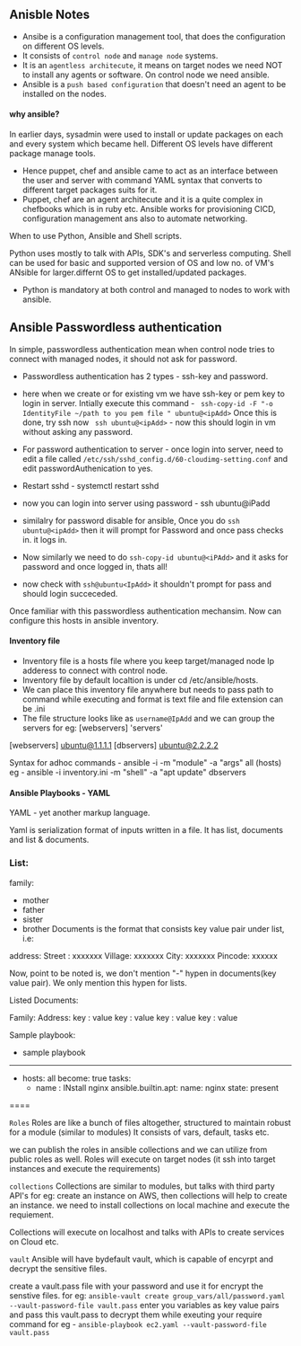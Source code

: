 ## Anisble Notes

- Ansibe is a configuration management tool, that does the configuration on different OS levels.
- It consists of `control node` and `manage node` systems.
- It is an `agentless architecute`, it means on target nodes we need NOT to install any agents or software. On control node we need ansible.
- Ansible is a `push based configuration` that doesn't need an agent to be installed on the nodes.

#### why ansible?

In earlier days, sysadmin were used to install or update packages on each and every system which became hell. Different OS levels have different package manage tools.
- Hence puppet, chef and ansible came to act as an interface between the user and server with command YAML syntax that converts to different target packages suits for it.
- Puppet, chef are an agent architecute and it is a quite  complex in chefbooks which is in ruby etc.
Ansible works for provisioning CICD, configuration management ans also to automate networking.

When to use Python, Ansible and Shell scripts.

Python uses mostly to talk with APIs, SDK's and serverless computing.
Shell can be used for basic and supported version of OS and low no. of VM's
ANsible for larger.differnt OS to get installed/updated packages.

* Python is mandatory at both control and managed to nodes to work with ansible.

## Ansible Passwordless authentication

In simple, passwordless authentication mean when control node tries to connect with managed nodes, it should not ask for password.
- Passwordless authentication has 2 types - ssh-key and password.
- here when we create or for existing vm we have ssh-key or pem key to login in server. Intially execute this command -
` ssh-copy-id -F "-o IdentityFile ~/path to you pem file " ubuntu@<ipAdd>` Once this is done, try ssh now   ` ssh ubuntu@<ipAdd>`  - now this should login in vm without asking any password.

- For password authentication to server - once login into server, need to edit a file called `/etc/ssh/sshd_config.d/60-cloudimg-setting.conf` and edit passwordAuthenication to yes.
- Restart sshd - systemctl restart sshd
- now you can login into server using password - ssh ubuntu@iPadd

- similalry for password disable for ansible, Once you do `ssh ubuntu@<ipAdd>` then it will prompt for Password and once pass checks in. it logs in.
- Now similarly we need to do `ssh-copy-id ubuntu@<iPAdd>` and it asks for password and once logged in, thats all! 
- now check with `ssh@ubuntu<IpAdd>` it shouldn't prompt for pass and should login succeceded.

Once familiar with this passwordless authentication mechansim. Now can configure this hosts in ansible inventory.

#### Inventory file

- Inventory file is a hosts file where you keep target/managed node Ip adderess to connect with control node.
- Inventory file by default localtion is under cd /etc/ansible/hosts.
- We can place this inventory file anywhere but needs to pass path to command while executing and format is text file and file extension can be .ini
- The file structure looks like as `username@IpAdd` and we can group the servers for eg: [webservers] 'servers'

[webservers]
ubuntu@1.1.1.1
[dbservers]
ubuntu@2.2.2.2

Syntax for adhoc commands - 
 ansible -i <path to inventory file> -m "module" -a "args" all (hosts)
 eg - ansible -i inventory.ini -m "shell" -a "apt update" dbservers

 #### Ansible Playbooks - YAML

YAML - yet another markup language.

Yaml is serialization format of inputs written in a file.
It has list, documents and list & documents.

### List:

family:
  - mother
  - father
  - sister
  - brother
Documents is the format that consists key value pair under list, i.e:

address:
   Street : xxxxxxx
   Village: xxxxxxx
   City: xxxxxxx
   Pincode: xxxxxx

Now, point to be noted is, we don't mention "-" hypen in documents(key value pair). We only mention this hypen for lists.

Listed Documents:

 Family:
   Address:
      key  : value
      key  : value
      key  : value
      key  : value

Sample playbook:

- sample playbook
- - - 
- hosts: all 
  become: true
  tasks:
    - name  : INstall nginx 
      ansible.builtin.apt:
        name: nginx
        state: present
        
====

```Roles```
Roles are like a bunch of files altogether, structured to maintain robust for a module (similar to modules)
It consists of vars, default, tasks etc.

we can publish the roles in ansible collections and we can utilize from public roles as well.
Roles will execute on target nodes (it ssh into target instances and execute the requirements)

```collections```
Collections are similar to modules, but talks with third party API's
for eg: create an instance on AWS, then collections will help to create an instance. we need to install collections on local machine and execute the requiement.

Collections will execute on localhost and talks with APIs to create services on Cloud etc.

```vault```
Ansible will have bydefault vault, which is capable of encyrpt and decrypt the sensitive files.

create a vault.pass file with your password and use it for encrypt the senstive files. 
for eg: `ansible-vault create group_vars/all/password.yaml --vault-password-file vault.pass`
enter you variables as key value pairs and pass this vault.pass to decrypt them while exeuting your require command
for eg - `ansible-playbook ec2.yaml --vault-password-file vault.pass`



